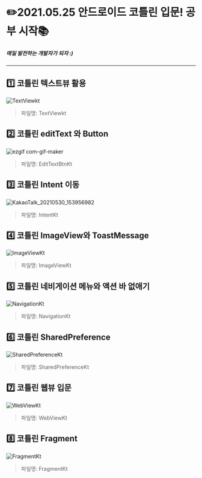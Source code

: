 # :pencil2:**2021.05.25 안드로이드 코틀린 입문! 공부 시작:books:**

##### 매일 발전하는 개발자가 되자 :)
---
## :one: 코틀린 텍스트뷰 활용
![TextViewkt](https://user-images.githubusercontent.com/51111183/119622909-9a40f780-be42-11eb-91e8-7c28e612ce24.gif)

> 파일명: TextViewkt

## :two: 코틀린 editText 와 Button
![ezgif com-gif-maker](https://user-images.githubusercontent.com/51111183/119777329-f66a5100-bf00-11eb-80fc-72f79c00c5ab.gif)
> 파일명: EditTextBtnKt

## :three: 코틀린 Intent 이동
![KakaoTalk_20210530_153956982](https://user-images.githubusercontent.com/51111183/120181037-79fca880-c247-11eb-8792-290500f8a54e.gif)
> 파일명: IntentKt

## 4️⃣ 코틀린 ImageView와 ToastMessage
![ImageViewKt](https://user-images.githubusercontent.com/51111183/120291054-e1752f80-c2fd-11eb-8674-6d9bc8f7a6d6.gif)
> 파일명: ImageViewKt

## 5️⃣ 코틀린 네비게이션 메뉴와 액션 바 없애기
![NavigationKt](https://user-images.githubusercontent.com/51111183/120881957-b5182680-c60f-11eb-8b7c-563a19137a9d.gif)
> 파일명: NavigationKt

## 6️⃣ 코틀린 SharedPreference
![SharedPreferenceKt](https://user-images.githubusercontent.com/51111183/121134773-c14def00-c86e-11eb-8b90-281c8eaa3eba.gif)
> 파일명: SharedPreferenceKt

## 7️⃣ 코틀린 웹뷰 입문
![WebViewKt](https://user-images.githubusercontent.com/51111183/121134918-ee020680-c86e-11eb-990f-f4f77a264c32.gif)
> 파일명: WebViewKt

## 8️⃣ 코틀린 Fragment
![FragmentKt](https://user-images.githubusercontent.com/51111183/121298955-a8f1d900-c92f-11eb-91ab-1230f992f2ab.gif)
> 파일명: FragmentKt
